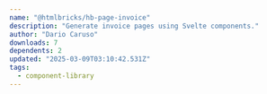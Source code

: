 ```yaml
---
name: "@htmlbricks/hb-page-invoice"
description: "Generate invoice pages using Svelte components."
author: "Dario Caruso"
downloads: 7
dependents: 2
updated: "2025-03-09T03:10:42.531Z"
tags: 
  - component-library
---
```

